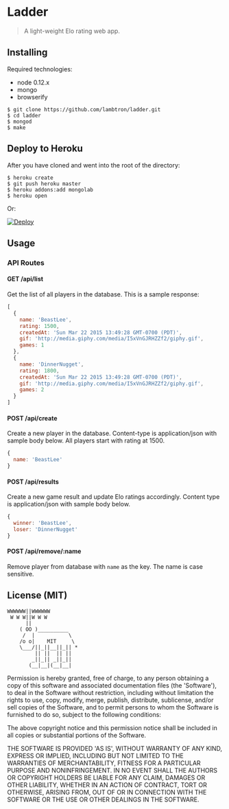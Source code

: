 # Ladder

> A light-weight Elo rating web app.

## Installing

Required technologies:
- node 0.12.x
- mongo
- browserify

```
$ git clone https://github.com/lambtron/ladder.git
$ cd ladder
$ mongod
$ make
```

## Deploy to Heroku

After you have cloned and went into the root of the directory:

```
$ heroku create
$ git push heroku master
$ heroku addons:add mongolab
$ heroku open
```

Or:

[![Deploy](https://www.herokucdn.com/deploy/button.png)](https://heroku.com/deploy)

## Usage

### API Routes

#### GET /api/list

Get the list of all players in the database. This is a sample response:

```javascript
[
  {
    name: 'BeastLee',
    rating: 1500,
    createdAt: 'Sun Mar 22 2015 13:49:28 GMT-0700 (PDT)',
    gif: 'http://media.giphy.com/media/I5xVnGJRHZZf2/giphy.gif',
    games: 1
  },
  {
    name: 'DinnerNugget',
    rating: 1800,
    createdAt: 'Sun Mar 22 2015 13:49:28 GMT-0700 (PDT)',
    gif: 'http://media.giphy.com/media/I5xVnGJRHZZf2/giphy.gif',
    games: 2
  }
]
```

#### POST /api/create

Create a new player in the database. Content-type is application/json with sample body below. All players start with rating at 1500.

```javascript
{
  name: 'BeastLee'
}
```

#### POST /api/results

Create a new game result and update Elo ratings accordingly. Content type is application/json with sample body below.

```javascript
{
  winner: 'BeastLee',
  loser: 'DinnerNugget'
}
```

#### POST /api/remove/:name

Remove player from database with `name` as the key. The name is case sensitive.

## License (MIT)

    WWWWWW||WWWWWW
     W W W||W W W
          ||
        ( OO )__________
         /  |           \
        /o o|    MIT     \
        \___/||_||__||_|| *
             || ||  || ||
            _||_|| _||_||
           (__|__|(__|__|

Permission is hereby granted, free of charge, to any person obtaining a copy of this software and associated documentation files (the 'Software'), to deal in the Software without restriction, including without limitation the rights to use, copy, modify, merge, publish, distribute, sublicense, and/or sell copies of the Software, and to permit persons to whom the Software is furnished to do so, subject to the following conditions:

The above copyright notice and this permission notice shall be included in all copies or substantial portions of the Software.

THE SOFTWARE IS PROVIDED 'AS IS', WITHOUT WARRANTY OF ANY KIND, EXPRESS OR IMPLIED, INCLUDING BUT NOT LIMITED TO THE WARRANTIES OF MERCHANTABILITY, FITNESS FOR A PARTICULAR PURPOSE AND NONINFRINGEMENT. IN NO EVENT SHALL THE AUTHORS OR COPYRIGHT HOLDERS BE LIABLE FOR ANY CLAIM, DAMAGES OR OTHER LIABILITY, WHETHER IN AN ACTION OF CONTRACT, TORT OR OTHERWISE, ARISING FROM, OUT OF OR IN CONNECTION WITH THE SOFTWARE OR THE USE OR OTHER DEALINGS IN THE SOFTWARE.